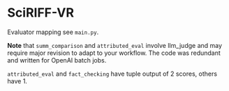 # SciRIFF-VR

Evaluator mapping see `main.py`. 

**Note** that `summ_comparison` and `attributed_eval` involve llm_judge and may require major revision to adapt to your workflow. The code was redundant and written for OpenAI batch jobs. 

`attributed_eval` and `fact_checking` have tuple output of 2 scores, others have 1. 

